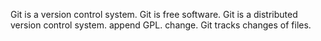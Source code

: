 Git is a version control system.
Git is free software.
Git is a distributed version control system.
append GPL.
change.
Git tracks changes of files.